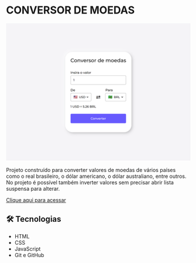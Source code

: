 # CONVERSOR DE MOEDAS

![preview](./.github/preview.png)

Projeto construído para converter valores de moedas de vários países como o real brasileiro, o dólar americano, o dólar australiano, entre outros. No projeto é possível também inverter valores sem precisar abrir lista suspensa para alterar.

[Clique aqui para acessar](https://campodonio.github.io/conversor/)

## 🛠 Tecnologias 

- HTML
- CSS
- JavaScript
- Git e GitHub